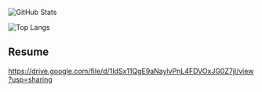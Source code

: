 ![GitHub Stats](https://github-readme-stats.vercel.app/api?username=siyual-park&theme=dark)
  
![Top Langs](https://github-readme-stats.vercel.app/api/top-langs/?username=siyual-park&theme=dark&layout=compact&langs_count=8)


## Resume
https://drive.google.com/file/d/1IdSx11QgE9aNaylvPnL4FDVOxJG0Z7jl/view?usp=sharing
